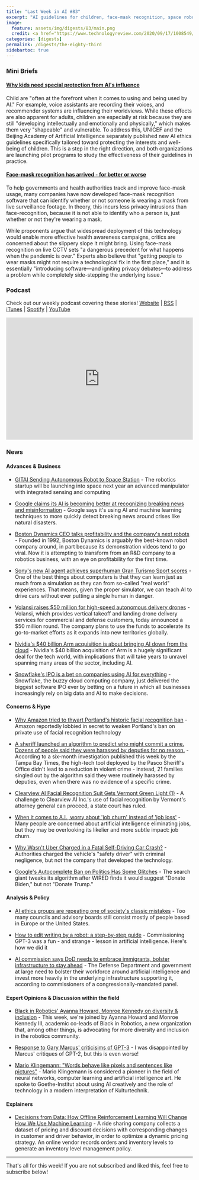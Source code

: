 ```yaml
---
title: "Last Week in AI #83"
excerpt: "AI guidelines for children, face-mask recognition, space robots, and more!"
image: 
  feature: assets/img/digests/83/main.png
  credit: <a href="https://www.technologyreview.com/2020/09/17/1008549/kids-need-protection-from-ai/"> Ludovic Toinel / Unsplash via MIT Tech Review </a>
categories: [digests]
permalink: /digests/the-eighty-third
sidebartoc: true
---
```


### Mini Briefs

#### [Why kids need special protection from AI's influence](https://www.technologyreview.com/2020/09/17/1008549/kids-need-protection-from-ai/)

Child are "often at the forefront when it comes to using and being used by AI."
For example, voice assistants are recording their voices, and recommender systems are influencing their worldviews.
While these effects are also apparent for adults, children are especially at risk because they are still "developing intellectually and emotionally and physically," which makes them very "shapeable" and vulnerable.
To address this, UNICEF and the Beijing Academy of Artificial Intelligence separately published new AI ethics guidelines specifically tailored toward protecting the interests and well-being of children.
This is a step in the right direction, and both organizations are launching pilot programs to study the effectiveness of their guidelines in practice.

#### [Face-mask recognition has arrived - for better or worse](https://www.nationalgeographic.com/science/2020/09/face-mask-recognition-has-arrived-for-coronavirus-better-or-worse-cvd/)

To help governments and health authorities track and improve face-mask usage, many companies have now developed face-mask recognition software that can identify whether or not someone is wearing a mask from live surveillance footage.
In theory, this incurs less privacy intrusions than face-recognition, because it is not able to identify who a person is, just whether or not they're wearing a mask.

While proponents argue that widespread deployment of this technology would enable more effective health awareness campaigns, critics are concerned about the slippery slope it might bring.
Using face-mask recognition on live CCTV sets "a dangerous precedent for what happens when the pandemic is over."
Experts also believe that "getting people to wear masks might not require a technological fix in the first place," and it is essentially "introducing software—and igniting privacy debates—to address a problem while completely side-stepping the underlying issue."

### Podcast

Check out our weekly podcast covering these stories!
[Website](https://aitalk.podbean.com) \|
[RSS](https://feed.podbean.com/aitalk/feed.xml) \| 
[iTunes](https://podcasts.apple.com/us/podcast/lets-talk-ai/id1502782720) \|
[Spotify](https://open.spotify.com/show/17HiNdxcoKJLLNibIAyUch) \| 
[YouTube](https://www.youtube.com/channel/UCKARTq-t5SPMzwtft8FWwnA)
<iframe title="Let's Talk AI" id="multi_iframe" class="podcast_embed"
 src="https://www.podbean.com/media/player/multi?playlist=http%3A%2F%2Fplaylist.podbean.com%2F7703921%2Fplaylist_multi.xml&vjs=1&kdsowie31j4k1jlf913=4975ccdd28d39e38bf5a1ccaf0c6ca4337fa996b&size=430&skin=9&episode_list_bg=%23ffffff&bg_left=%23000000&bg_mid=%230c5056&bg_right=%232a1844&podcast_title_color=%23c4c4c4&episode_title_color=%23ffffff&auto=0&share=1&fonts=Helvetica&download=0&rtl=0&show_playlist_recent_number=10&pbad=1" 
 scrolling="yes" allowfullscreen="" width="100%" height="330" frameborder="0"></iframe>

### News
#### Advances & Business

* [GITAI Sending Autonomous Robot to Space Station](https://spectrum.ieee.org/automaton/robotics/space-robots/gitai-autonomous-robot-iss) - The robotics startup will be launching into space next year an advanced manipulator with integrated sensing and computing

* [Google claims its AI is becoming better at recognizing breaking news and misinformation](https://venturebeat.com/2020/09/10/google-claims-its-ai-is-becoming-better-at-recognizing-breaking-news-and-misinformation/) - Google says it's using AI and machine learning techniques to more quickly detect breaking news around crises like natural disasters.

* [Boston Dynamics CEO talks profitability and the company's next robots](https://venturebeat.com/2020/09/14/boston-dynamics-ceo-profitability-roadmap-next-robots/) - Founded in 1992, Boston Dynamics is arguably the best-known robot company around, in part because its demonstration videos tend to go viral. Now it is attempting to transform from an R&D company to a robotics business, with an eye on profitability for the first time.

* [Sony's new AI agent achieves superhuman Gran Turismo Sport scores](https://thenextweb.com/neural/2020/09/15/sonys-new-ai-agent-achieves-superhuman-gran-turismo-sport-scores/) - One of the best things about computers is that they can learn just as much from a simulation as they can from so-called "real world" experiences. That means, given the proper simulator, we can teach AI to drive cars without ever putting a single human in danger.

* [Volansi raises $50 million for high-speed autonomous delivery drones](https://venturebeat.com/2020/09/15/volansi-raises-50-million-for-high-speed-autonomous-delivery-drones/) - Volansi, which provides vertical takeoff and landing drone delivery services for commercial and defense customers, today announced a $50 million round. The company plans to use the funds to accelerate its go-to-market efforts as it expands into new territories globally.

* [Nvidia's $40 billion Arm acquisition is about bringing AI down from the cloud](https://www.theverge.com/2020/9/14/21435890/nvidia-arm-acquisition-40-billion-ai-cloud-edge-why) - Nvidia's $40 billion acquisition of Arm is a hugely significant deal for the tech world, with implications that will take years to unravel spanning many areas of the sector, including AI.

* [Snowflake's IPO is a bet on companies using AI for everything](https://qz.com/1904413/snowflakes-ipo-is-a-bet-on-companies-using-ai-for-everything/) - Snowflake, the buzzy cloud computing company, just delivered the biggest software IPO ever by betting on a future in which all businesses increasingly rely on big data and AI to make decisions. 

#### Concerns & Hype

* [Why Amazon tried to thwart Portland's historic facial recognition ban](https://www.salon.com/2020/09/13/amazon-portland-facial-recognition-ban-lobbying-surveillance/) - Amazon reportedly lobbied in secret to weaken Portland's ban on private use of facial recognition technology

* [A sheriff launched an algorithm to predict who might commit a crime. Dozens of people said they were harassed by deputies for no reason.](https://www.businessinsider.com/predictive-policing-algorithm-monitors-harasses-families-report-2020-9) - According to a six-month investigation published this week by the Tampa Bay Times, the high-tech tool deployed by the Pasco Sheriff's Office didn't lead to a reduction in violent crime - instead, 21 families singled out by the algorithm said they were routinely harassed by deputies, even when there was no evidence of a specific crime.

* [Clearview AI Facial Recognition Suit Gets Vermont Green Light (1)](https://news.bloomberglaw.com/privacy-and-data-security/clearview-ai-facial-recognition-suit-gets-green-light-in-vermont) - A challenge to Clearview AI Inc.'s use of facial recognition by Vermont's attorney general can proceed, a state court has ruled.

* [When it comes to A.I., worry about 'job churn' instead of 'job loss'](https://fortune.com/2020/09/15/artificial-intelligence-jobs-workforce-house-budget-committee/) - Many people are concerned about artificial intelligence eliminating jobs, but they may be overlooking its likelier and more subtle impact: job churn.

* [Why Wasn't Uber Charged in a Fatal Self-Driving Car Crash?](https://www.wired.com/story/why-not-uber-charged-fatal-self-driving-car-crash/) - Authorities charged the vehicle's "safety driver" with criminal negligence, but not the company that developed the technology.

* [Google's Autocomplete Ban on Politics Has Some Glitches](https://www.wired.com/story/googles-autocomplete-ban-politics-glitches/) - The search giant tweaks its algorithm after WIRED finds it would suggest "Donate Biden," but not "Donate Trump."

#### Analysis & Policy

* [AI ethics groups are repeating one of society's classic mistakes](https://www.technologyreview.com/2020/09/14/1008323/ai-ethics-representation-artificial-intelligence-opinion/) - Too many councils and advisory boards still consist mostly of people based in Europe or the United States.

* [How to edit writing by a robot: a step-by-step guide](https://www.theguardian.com/technology/commentisfree/2020/sep/11/artificial-intelligence-robot-writing-gpt-3) - Commissioning GPT-3 was a fun - and strange - lesson in artificial intelligence. Here's how we did it

* [AI commission says DoD needs to embrace immigrants, bolster infrastructure to stay ahead](https://federalnewsnetwork.com/defense-main/2020/09/ai-commission-says-dod-needs-to-embrace-immigrants-bolster-infrastructure-to-stay-ahead/) - The Defense Department and government at large need to bolster their workforce around artificial intelligence and invest more heavily in the underlying infrastructure supporting it, according to commissioners of a congressionally-mandated panel.

#### Expert Opinions & Discussion within the field

* [Black in Robotics' Ayanna Howard, Monroe Kennedy on diversity & inclusion](https://www.therobotreport.com/black-in-robotics-ayanna-howard-diversity/) - This week, we're joined by Ayanna Howard and Monroe Kennedy III, academic co-leads of Black in Robotics, a new organization that, among other things, is advocating for more diversity and inclusion in the robotics community.

* [Response to Gary Marcus' criticisims of GPT-3](https://nostalgebraist.tumblr.com/post/628024664310136832/gary-marcus-has-co-authored-a-brief-critique-of) - I was disappointed by Marcus' critiques of GPT-2, but this is even worse!

* [Mario Klingemann: "Words behave like pixels and sentences like pictures"](https://www.goethe.de/prj/k40/en/kun/kli.html) - Mario Klingemann is considered a pioneer in the field of neural networks, computer learning and artificial intelligence art. He spoke to Goethe-Institut about using AI creatively and the role of technology in a modern interpretation of Kulturtechnik.

#### Explainers

* [Decisions from Data: How Offline Reinforcement Learning Will Change How We Use Machine Learning](https://medium.com/@sergey.levine/decisions-from-data-how-offline-reinforcement-learning-will-change-how-we-use-ml-24d98cb069b0) - A ride sharing company collects a dataset of pricing and discount decisions with corresponding changes in customer and driver behavior, in order to optimize a dynamic pricing strategy. An online vendor records orders and inventory levels to generate an inventory level management policy.

<hr>

That's all for this week! If you are not subscribed and liked this, feel free to subscribe below!

